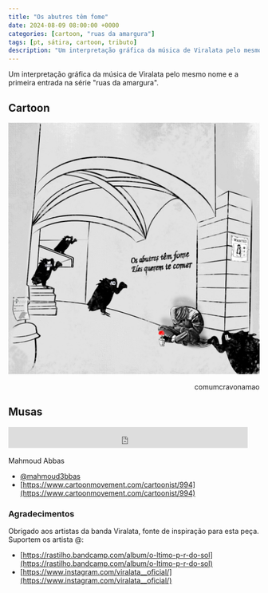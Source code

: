 ```yaml
---
title: "Os abutres têm fome"
date: 2024-08-09 08:00:00 +0000
categories: [cartoon, "ruas da amargura"]
tags: [pt, sátira, cartoon, tributo]
description: "Um interpretação gráfica da música de Viralata pelo mesmo nome"
---
```


Um interpretação gráfica da música de Viralata pelo mesmo nome e a primeira entrada na série "ruas da amargura".

## Cartoon

![os-abutres-tem-fome_v3](/assets/images/os-abutres-tem-fome_v3.png)
<p style="text-align:right">comumcravonamao</p>

## Musas

<iframe style="border: 0; width: 480px; height: 42px;" src="https://bandcamp.com/EmbeddedPlayer/album=1404691174/size=small/bgcol=333333/linkcol=0f91ff/track=3572683908/transparent=true/" seamless aoutoplay><a href="https://rastilho.bandcamp.com/album/o-ltimo-p-r-do-sol">O último pôr do sol by Viralata</a></iframe>

Mahmoud Abbas
- [@mahmoud3bbas](https://www.instagram.com/mahmoud3bbas)
- [https://www.cartoonmovement.com/cartoonist/994](https://www.cartoonmovement.com/cartoonist/994)


### Agradecimentos
Obrigado aos artistas da banda Viralata, fonte de inspiração para esta peça.
Suportem os artista @:
- [https://rastilho.bandcamp.com/album/o-ltimo-p-r-do-sol](https://rastilho.bandcamp.com/album/o-ltimo-p-r-do-sol)
- [https://www.instagram.com/viralata__oficial/](https://www.instagram.com/viralata__oficial/)
